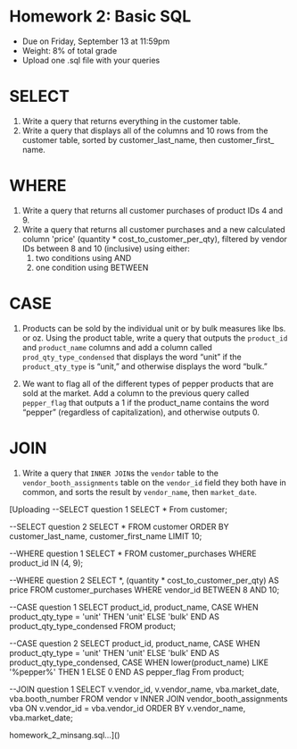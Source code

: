 # Homework 2: Basic SQL 

-  	Due on Friday, September 13 at 11:59pm
-  	Weight: 8% of total grade
-  	Upload one .sql file with your queries

# SELECT
1. Write a query that returns everything in the customer table.
2. Write a query that displays all of the columns and 10 rows from the customer table, sorted by customer_last_name, then customer_first_ name.

# WHERE
1. Write a query that returns all customer purchases of product IDs 4 and 9.
2. Write a query that returns all customer purchases and a new calculated column 'price' (quantity * cost_to_customer_per_qty), filtered by vendor IDs between 8 and 10 (inclusive) using either:
	1.  two conditions using AND
	2.  one condition using BETWEEN

# CASE
1. Products can be sold by the individual unit or by bulk measures like lbs. or oz. Using the product table, write a query that outputs the `product_id` and `product_name` columns and add a column called `prod_qty_type_condensed` that displays the word “unit” if the `product_qty_type` is “unit,” and otherwise displays the word “bulk.”

2. We want to flag all of the different types of pepper products that are sold at the market. Add a column to the previous query called `pepper_flag` that outputs a 1 if the product_name contains the word “pepper” (regardless of capitalization), and otherwise outputs 0.

# JOIN
1. Write a query that `INNER JOIN`s the `vendor` table to the `vendor_booth_assignments` table on the `vendor_id` field they both have in common, and sorts the result by `vendor_name`, then `market_date`.



[Uploading --SELECT question 1
SELECT *
From customer;

--SELECT question 2
SELECT *
FROM customer
ORDER BY customer_last_name, customer_first_name
LIMIT 10;

--WHERE question 1
SELECT * 
FROM customer_purchases
WHERE product_id IN (4, 9);

--WHERE question 2
SELECT *, (quantity * cost_to_customer_per_qty) AS price
FROM customer_purchases
WHERE vendor_id BETWEEN 8 AND 10;

--CASE question 1
SELECT product_id, product_name,
	CASE 
		WHEN product_qty_type = 'unit' THEN 'unit'
		ELSE 'bulk'
	END AS product_qty_type_condensed
FROM product;

--CASE question 2
SELECT product_id, product_name,
	CASE 
		WHEN product_qty_type = 'unit' THEN 'unit'
		ELSE 'bulk'
	END AS product_qty_type_condensed,
	CASE
		WHEN lower(product_name) LIKE '%pepper%' THEN 1
		ELSE 0
	END AS pepper_flag
From product;

--JOIN question 1
SELECT v.vendor_id, v.vendor_name, vba.market_date, vba.booth_number
FROM 
    vendor v
INNER JOIN 
    vendor_booth_assignments vba
    ON v.vendor_id = vba.vendor_id
ORDER BY 
    v.vendor_name, 
    vba.market_date;

homework_2_minsang.sql…]()


